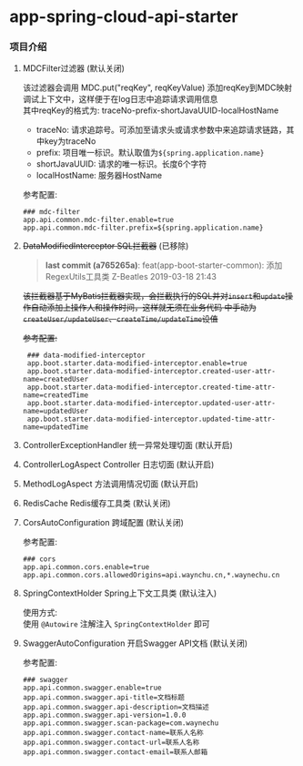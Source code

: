# app-spring-cloud-api-starter

### 项目介绍

1. MDCFilter过滤器 (默认关闭)

    该过滤器会调用 MDC.put("reqKey", reqKeyValue) 添加reqKey到MDC映射调试上下文中，这样便于在log日志中追踪请求调用信息   
    其中reqKey的格式为: traceNo-prefix-shortJavaUUID-localHostName
    - traceNo: 请求追踪号。可添加至请求头或请求参数中来追踪请求链路，其中key为traceNo
    - prefix: 项目唯一标识。默认取值为`${spring.application.name}`
    - shortJavaUUID: 请求的唯一标识。长度6个字符
    - localHostName: 服务器HostName
    
    参考配置:
    ```
    ### mdc-filter
    app.api.common.mdc-filter.enable=true
    app.api.common.mdc-filter.prefix=${spring.application.name}
    ```
    
2. ~~DataModifiedInterceptor SQL拦截器~~ (已移除)

    > **last commit (a765265a)**: feat(app-boot-starter-common): 添加RegexUtils工具类 Z-Beatles 2019-03-18 21:43
    
    ~~该拦截器基于MyBatis拦截器实现，会拦截执行的SQL并对`insert`和`update`操作自动添加上操作人和操作时间，这样就无须在业务代码
    中手动为`createUser/updateUser`、`createTime/updateTime`设值~~

    ~~参考配置:~~
    ```
     ### data-modified-interceptor
     app.boot.starter.data-modified-interceptor.enable=true
     app.boot.starter.data-modified-interceptor.created-user-attr-name=createdUser
     app.boot.starter.data-modified-interceptor.created-time-attr-name=createdTime
     app.boot.starter.data-modified-interceptor.updated-user-attr-name=updatedUser
     app.boot.starter.data-modified-interceptor.updated-time-attr-name=updatedTime
    ```
    
3. ControllerExceptionHandler 统一异常处理切面 (默认开启)

4. ControllerLogAspect Controller 日志切面 (默认开启)

5. MethodLogAspect 方法调用情况切面 (默认开启)

6. RedisCache Redis缓存工具类 (默认关闭)

7. CorsAutoConfiguration 跨域配置 (默认关闭)

    参考配置:
    ```
    ### cors
    app.api.common.cors.enable=true
    app.api.common.cors.allowedOrigins=api.waynchu.cn,*.waynechu.cn
    ```
    
8. SpringContextHolder Spring上下文工具类 (默认注入)

    使用方式:   
    使用 `@Autowire` 注解注入 `SpringContextHolder` 即可

9. SwaggerAutoConfiguration 开启Swagger API文档 (默认关闭)

    参考配置:
    ```
    ### swagger
    app.api.common.swagger.enable=true
    app.api.common.swagger.api-title=文档标题
    app.api.common.swagger.api-description=文档描述
    app.api.common.swagger.api-version=1.0.0
    app.api.common.swagger.scan-package=com.waynechu
    app.api.common.swagger.contact-name=联系人名称
    app.api.common.swagger.contact-url=联系人名称
    app.api.common.swagger.contact-email=联系人邮箱
    ```
    